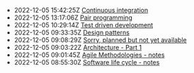 * 2022-12-05 15:42:25Z [Continuous integration](../8)
* 2022-12-05 13:17:06Z [Pair programming](../7)
* 2022-12-05 10:29:14Z [Test driven development](../6)
* 2022-12-05 09:33:35Z [Design patterns](../5)
* 2022-12-05 09:08:29Z [Sorry, planned but not yet available](../0)
* 2022-12-05 09:03:22Z [Architecture - Part 1](../3)
* 2022-12-05 09:01:45Z [Agile Methodologies - notes](../2)
* 2022-12-05 08:55:30Z [Software life cycle - notes](../1)
